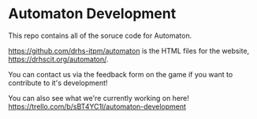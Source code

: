 # Automaton Development

This repo contains all of the soruce code for Automaton.

https://github.com/drhs-itpm/automaton is the HTML files for the website, https://drhscit.org/automaton/.

You can contact us via the feedback form on the game if you want to contribute to it's development!

You can also see what we're currently working on here! https://trello.com/b/sBT4YC1l/automaton-development
